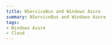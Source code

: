 ```yaml
---
title: NServiceBus and Windows Azure
summary: NServiceBus and Windows Azure
tags: 
- Windows Azure
- Cloud
---
```

